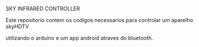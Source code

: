 SKY INFRARED CONTROLLER

Este repositorio contem os codigos necessarios para controlar um aparelho skyHDTV

utilizando o arduino e um app android atraves do bluetooth.


